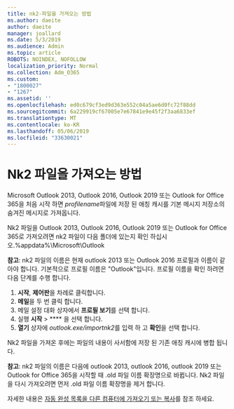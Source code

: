 ```yaml
---
title: nk2-파일을 가져오는 방법
ms.author: daeite
author: daeite
manager: joallard
ms.date: 5/3/2019
ms.audience: Admin
ms.topic: article
ROBOTS: NOINDEX, NOFOLLOW
localization_priority: Normal
ms.collection: Adm_O365
ms.custom:
- "1800027"
- "1267"
ms.assetid: ''
ms.openlocfilehash: ed0c679cf3ed9d363e552c04a5ae6d0fc72f88dd
ms.sourcegitcommit: 6a229919cf67005e7e67841e9e45f2f3aa6833ef
ms.translationtype: MT
ms.contentlocale: ko-KR
ms.lasthandoff: 05/06/2019
ms.locfileid: "33630021"
---
```

# <a name="how-to-import-nk2-files"></a>Nk2 파일을 가져오는 방법 

Microsoft Outlook 2013, Outlook 2016, Outlook 2019 또는 Outlook for Office 365을 처음 시작 하면 *profilename*파일에 저장 된 애칭 캐시를 기본 메시지 저장소의 숨겨진 메시지로 가져옵니다.

Nk2 파일을 Outlook 2013, Outlook 2016, Outlook 2019 또는 Outlook for Office 365로 가져오려면 nk2 파일이 다음 폴더에 있는지 확인 하십시오.%appdata%\Microsoft\Outlook

**참고**: nk2 파일의 이름은 현재 outlook 2013 또는 Outlook 2016 프로필과 이름이 같아야 합니다. 기본적으로 프로필 이름은 "Outlook"입니다. 프로필 이름을 확인 하려면 다음 단계를 수행 합니다. 
1. **시작**, **제어판**을 차례로 클릭합니다.
2. **메일**을 두 번 클릭 합니다.
3. 메일 설정 대화 상자에서 **프로필 보기**를 선택 합니다.
4. 실행 **시작** > **** 을 선택 합니다.
5. **열기** 상자에 *outlook.exe/importnk2*를 입력 하 고 **확인**을 선택 합니다. 

Nk2 파일을 가져온 후에는 파일의 내용이 사서함에 저장 된 기존 애칭 캐시에 병합 됩니다.

**참고**: nk2 파일의 이름은 다음에 outlook 2013, outlook 2016, outlook 2019 또는 Outlook for Office 365을 시작할 때 .old 파일 이름 확장명으로 바뀝니다. Nk2 파일을 다시 가져오려면 먼저 .old 파일 이름 확장명을 제거 합니다.

자세한 내용은 [자동 완성 목록을 다른 컴퓨터에 가져오기 또는 복사](https://support.microsoft.com/en-us/help/2806550/how-to-import-nk2-files-into-outlook%)를 참조 하세요.